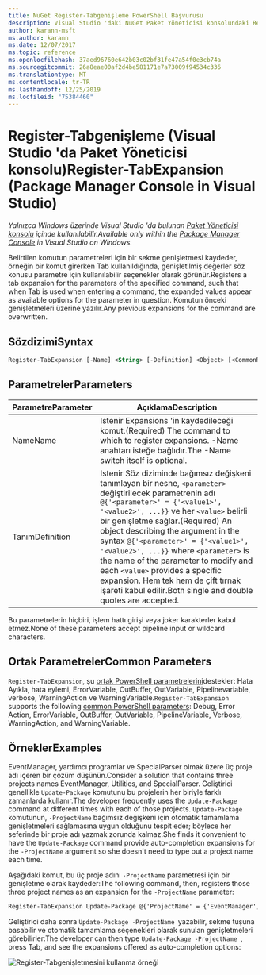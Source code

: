 ```yaml
---
title: NuGet Register-Tabgenişleme PowerShell Başvurusu
description: Visual Studio 'daki NuGet Paket Yöneticisi konsolundaki Register-Tabgenişleme PowerShell komutuna yönelik başvuru.
author: karann-msft
ms.author: karann
ms.date: 12/07/2017
ms.topic: reference
ms.openlocfilehash: 37aed96760e642b03c02bf31fe47a54f0e3cb74a
ms.sourcegitcommit: 26a8eae00af2d4be581171e7a73009f94534c336
ms.translationtype: MT
ms.contentlocale: tr-TR
ms.lasthandoff: 12/25/2019
ms.locfileid: "75384460"
---
```

# <a name="register-tabexpansion-package-manager-console-in-visual-studio"></a><span data-ttu-id="1b666-103">Register-Tabgenişleme (Visual Studio 'da Paket Yöneticisi konsolu)</span><span class="sxs-lookup"><span data-stu-id="1b666-103">Register-TabExpansion (Package Manager Console in Visual Studio)</span></span>

<span data-ttu-id="1b666-104">*Yalnızca Windows üzerinde Visual Studio 'da bulunan [Paket Yöneticisi konsolu](../../consume-packages/install-use-packages-powershell.md) içinde kullanılabilir.*</span><span class="sxs-lookup"><span data-stu-id="1b666-104">*Available only within the [Package Manager Console](../../consume-packages/install-use-packages-powershell.md) in Visual Studio on Windows.*</span></span>

<span data-ttu-id="1b666-105">Belirtilen komutun parametreleri için bir sekme genişletmesi kaydeder, örneğin bir komut girerken Tab kullanıldığında, genişletilmiş değerler söz konusu parametre için kullanılabilir seçenekler olarak görünür.</span><span class="sxs-lookup"><span data-stu-id="1b666-105">Registers a tab expansion for the parameters of the specified command, such that when Tab is used when entering a command, the expanded values appear as available options for the parameter in question.</span></span> <span data-ttu-id="1b666-106">Komutun önceki genişletmeleri üzerine yazılır.</span><span class="sxs-lookup"><span data-stu-id="1b666-106">Any previous expansions for the command are overwritten.</span></span>

## <a name="syntax"></a><span data-ttu-id="1b666-107">Sözdizimi</span><span class="sxs-lookup"><span data-stu-id="1b666-107">Syntax</span></span>

```ps
Register-TabExpansion [-Name] <String> [-Definition] <Object> [<CommonParameters>]
```

## <a name="parameters"></a><span data-ttu-id="1b666-108">Parametreler</span><span class="sxs-lookup"><span data-stu-id="1b666-108">Parameters</span></span>

| <span data-ttu-id="1b666-109">Parametre</span><span class="sxs-lookup"><span data-stu-id="1b666-109">Parameter</span></span> | <span data-ttu-id="1b666-110">Açıklama</span><span class="sxs-lookup"><span data-stu-id="1b666-110">Description</span></span> |
| --- | --- |
| <span data-ttu-id="1b666-111">Name</span><span class="sxs-lookup"><span data-stu-id="1b666-111">Name</span></span> | <span data-ttu-id="1b666-112">Istenir Expansions 'in kaydedileceği komut.</span><span class="sxs-lookup"><span data-stu-id="1b666-112">(Required) The command to which to register expansions.</span></span> <span data-ttu-id="1b666-113">-Name anahtarı isteğe bağlıdır.</span><span class="sxs-lookup"><span data-stu-id="1b666-113">The -Name switch itself is optional.</span></span> |
| <span data-ttu-id="1b666-114">Tanım</span><span class="sxs-lookup"><span data-stu-id="1b666-114">Definition</span></span> | <span data-ttu-id="1b666-115">Istenir Söz diziminde bağımsız değişkeni tanımlayan bir nesne, `<parameter>` değiştirilecek parametrenin adı `@{'<parameter>' = {'<value1>', '<value2>', ...}}` ve her `<value>` belirli bir genişletme sağlar.</span><span class="sxs-lookup"><span data-stu-id="1b666-115">(Required) An object describing the argument in the syntax `@{'<parameter>' = {'<value1>', '<value2>', ...}}` where `<parameter>` is the name of the parameter to modify and each `<value>` provides a specific expansion.</span></span> <span data-ttu-id="1b666-116">Hem tek hem de çift tırnak işareti kabul edilir.</span><span class="sxs-lookup"><span data-stu-id="1b666-116">Both single and double quotes are accepted.</span></span> |

<span data-ttu-id="1b666-117">Bu parametrelerin hiçbiri, işlem hattı girişi veya joker karakterler kabul etmez.</span><span class="sxs-lookup"><span data-stu-id="1b666-117">None of these parameters accept pipeline input or wildcard characters.</span></span>

## <a name="common-parameters"></a><span data-ttu-id="1b666-118">Ortak Parametreler</span><span class="sxs-lookup"><span data-stu-id="1b666-118">Common Parameters</span></span>

<span data-ttu-id="1b666-119">`Register-TabExpansion`, şu [ortak PowerShell parametrelerini](https://go.microsoft.com/fwlink/?LinkID=113216)destekler: Hata Ayıkla, hata eylemi, ErrorVariable, OutBuffer, OutVariable, Pipelinevariable, verbose, WarningAction ve WarningVariable.</span><span class="sxs-lookup"><span data-stu-id="1b666-119">`Register-TabExpansion` supports the following [common PowerShell parameters](https://go.microsoft.com/fwlink/?LinkID=113216): Debug, Error Action, ErrorVariable, OutBuffer, OutVariable, PipelineVariable, Verbose, WarningAction, and WarningVariable.</span></span>

## <a name="examples"></a><span data-ttu-id="1b666-120">Örnekler</span><span class="sxs-lookup"><span data-stu-id="1b666-120">Examples</span></span>

<span data-ttu-id="1b666-121">EventManager, yardımcı programlar ve SpecialParser olmak üzere üç proje adı içeren bir çözüm düşünün.</span><span class="sxs-lookup"><span data-stu-id="1b666-121">Consider a solution that contains three projects names EventManager, Utilities, and SpecialParser.</span></span> <span data-ttu-id="1b666-122">Geliştirici genellikle `Update-Package` komutunu bu projelerin her biriyle farklı zamanlarda kullanır.</span><span class="sxs-lookup"><span data-stu-id="1b666-122">The developer frequently uses the `Update-Package` command at different times with each of those projects.</span></span> <span data-ttu-id="1b666-123">`Update-Package` komutunun, `-ProjectName` bağımsız değişkeni için otomatik tamamlama genişletmeleri sağlamasına uygun olduğunu tespit eder; böylece her seferinde bir proje adı yazmak zorunda kalmaz.</span><span class="sxs-lookup"><span data-stu-id="1b666-123">She finds it convenient to have the `Update-Package` command provide auto-completion expansions for the `-ProjectName` argument so she doesn't need to type out a project name each time.</span></span> 

<span data-ttu-id="1b666-124">Aşağıdaki komut, bu üç proje adını `-ProjectName` parametresi için bir genişletme olarak kaydeder:</span><span class="sxs-lookup"><span data-stu-id="1b666-124">The following command, then, registers those three project names as an expansion for the `-ProjectName` parameter:</span></span>

```ps
Register-TabExpansion Update-Package @{'ProjectName' = {'EventManager', 'Utilities', 'SpecialParser'}}    
```

<span data-ttu-id="1b666-125">Geliştirici daha sonra `Update-Package -ProjectName `yazabilir, sekme tuşuna basabilir ve otomatik tamamlama seçenekleri olarak sunulan genişletmeleri görebilirler:</span><span class="sxs-lookup"><span data-stu-id="1b666-125">The developer can then type `Update-Package -ProjectName `, press Tab, and see the expansions offered as auto-completion options:</span></span>

![Register-Tabgenişletmesini kullanma örneği](media/Register-TabExpansion-Example.png)
